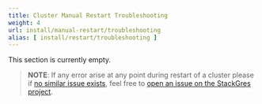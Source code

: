 ```yaml
---
title: Cluster Manual Restart Troubleshooting
weight: 4
url: install/manual-restart/troubleshooting
alias: [ install/restart/troubleshooting ]
---
```


This section is currently empty.

> **NOTE**: If any error arise at any point during restart of a cluster please if [no similar issue exists](https://gitlab.com/ongresinc/stackgres/-/issues?scope=all&utf8=%E2%9C%93&state=all),
> feel free to [open an issue on the StackGres project](https://gitlab.com/ongresinc/stackgres/-/issues/new?issue%5Bassignee_id%5D=&issue%5Bmilestone_id%5D=).
